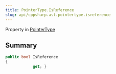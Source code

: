 ```yaml
---
title: PointerType.IsReference
slug: api/cppsharp.ast.pointertype.isreference
---
```

Property in [PointerType](/api/cppsharp/ast/pointertype)

## Summary



```csharp
public bool IsReference
{
            get; }
```

